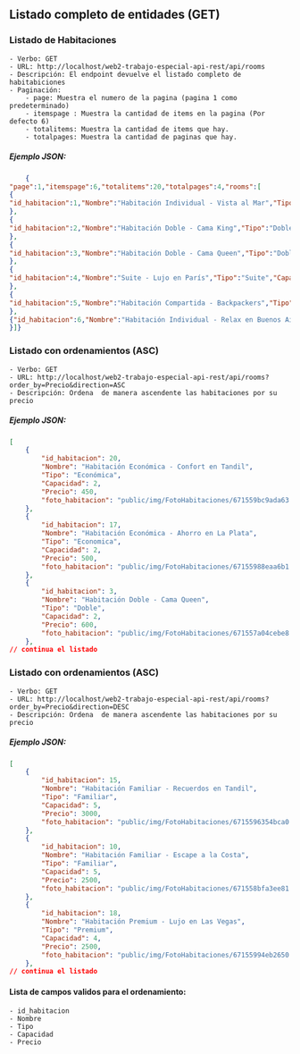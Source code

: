 

## Listado completo de entidades (GET)
### Listado de Habitaciones
    - Verbo: GET
    - URL: http://localhost/web2-trabajo-especial-api-rest/api/rooms
    - Descripción: El endpoint devuelve el listado completo de habitabiciones
    - Paginación: 
        - page: Muestra el numero de la pagina (pagina 1 como predeterminado)
        - itemspage : Muestra la cantidad de items en la pagina (Por defecto 6)
        - totalitems: Muestra la cantidad de items que hay.
        - totalpages: Muestra la cantidad de paginas que hay.

##### Ejemplo JSON: 
```json
    {
"page":1,"itemspage":6,"totalitems":20,"totalpages":4,"rooms":[
{
"id_habitacion":1,"Nombre":"Habitación Individual - Vista al Mar","Tipo":"Individual","Capacidad":1,"Precio":500,"foto_habitacion":"public/img/FotoHabitaciones/6715577d87c7b0.14620296.jpg"
},
{
"id_habitacion":2,"Nombre":"Habitación Doble - Cama King","Tipo":"Doble","Capacidad":2,"Precio":750,"foto_habitacion":"public/img/FotoHabitaciones/671557988fecc3.17522671.jpg"
},
{
"id_habitacion":3,"Nombre":"Habitación Doble - Cama Queen","Tipo":"Doble","Capacidad":2,"Precio":600,"foto_habitacion":"public/img/FotoHabitaciones/671557a04cebe8.88236537.jpg"
},
{
"id_habitacion":4,"Nombre":"Suite - Lujo en París","Tipo":"Suite","Capacidad":4,"Precio":1500,"foto_habitacion":"public/img/FotoHabitaciones/671557b408b611.73779563.jpg"
},
{
"id_habitacion":5,"Nombre":"Habitación Compartida - Backpackers","Tipo":"Compartida","Capacidad":8,"Precio":2000,"foto_habitacion":"public/img/FotoHabitaciones/67155b75b082c2.24469727.jpg"
},
{"id_habitacion":6,"Nombre":"Habitación Individual - Relax en Buenos Aires","Tipo":"Individual","Capacidad":1,"Precio":600,"foto_habitacion":"public/img/FotoHabitaciones/6715581a157d90.52665819.jpg"
}]}
```
### Listado con ordenamientos (ASC)
    - Verbo: GET
    - URL: http://localhost/web2-trabajo-especial-api-rest/api/rooms?order_by=Precio&direction=ASC
    - Descripción: Ordena  de manera ascendente las habitaciones por su precio

##### Ejemplo JSON: 
```json
[
    {
        "id_habitacion": 20,
        "Nombre": "Habitación Económica - Confort en Tandil",
        "Tipo": "Económica",
        "Capacidad": 2,
        "Precio": 450,
        "foto_habitacion": "public/img/FotoHabitaciones/671559bc9ada63.23188104.jpg"
    },
    {
        "id_habitacion": 17,
        "Nombre": "Habitación Económica - Ahorro en La Plata",
        "Tipo": "Economica",
        "Capacidad": 2,
        "Precio": 500,
        "foto_habitacion": "public/img/FotoHabitaciones/67155988eaa6b1.01686013.jpg"
    },
    {
        "id_habitacion": 3,
        "Nombre": "Habitación Doble - Cama Queen",
        "Tipo": "Doble",
        "Capacidad": 2,
        "Precio": 600,
        "foto_habitacion": "public/img/FotoHabitaciones/671557a04cebe8.88236537.jpg"
    },
// continua el listado
```

### Listado con ordenamientos (ASC)
    - Verbo: GET
    - URL: http://localhost/web2-trabajo-especial-api-rest/api/rooms?order_by=Precio&direction=DESC
    - Descripción: Ordena  de manera ascendente las habitaciones por su precio
##### Ejemplo JSON: 
```json
[
    {
        "id_habitacion": 15,
        "Nombre": "Habitación Familiar - Recuerdos en Tandil",
        "Tipo": "Familiar",
        "Capacidad": 5,
        "Precio": 3000,
        "foto_habitacion": "public/img/FotoHabitaciones/6715596354bca0.92991470.jpg"
    },
    {
        "id_habitacion": 10,
        "Nombre": "Habitación Familiar - Escape a la Costa",
        "Tipo": "Familiar",
        "Capacidad": 5,
        "Precio": 2500,
        "foto_habitacion": "public/img/FotoHabitaciones/671558bfa3ee81.64071381.jpg"
    },
    {
        "id_habitacion": 18,
        "Nombre": "Habitación Premium - Lujo en Las Vegas",
        "Tipo": "Premium",
        "Capacidad": 4,
        "Precio": 2500,
        "foto_habitacion": "public/img/FotoHabitaciones/67155994eb2650.80407998.jpg"
    },
// continua el listado
```

#### Lista de campos  validos para el ordenamiento:
    - id_habitacion
    - Nombre
    - Tipo
    - Capacidad
    - Precio
